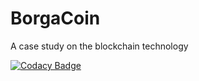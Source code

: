 # BorgaCoin
A case study on the blockchain technology

[![Codacy Badge](https://api.codacy.com/project/badge/Grade/f849385018464c138c838a64cf3a3afe)](https://www.codacy.com/app/bastos-33296/BorgaCoin?utm_source=github.com&amp;utm_medium=referral&amp;utm_content=borgaster/BorgaCoin&amp;utm_campaign=Badge_Grade)
